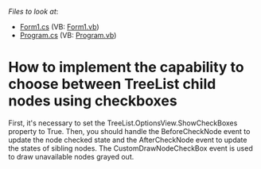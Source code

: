 <!-- default file list -->
*Files to look at*:

* [Form1.cs](./CS/WindowsApplication159/Form1.cs) (VB: [Form1.vb](./VB/WindowsApplication159/Form1.vb))
* [Program.cs](./CS/WindowsApplication159/Program.cs) (VB: [Program.vb](./VB/WindowsApplication159/Program.vb))
<!-- default file list end -->
# How to implement the capability to choose between TreeList child nodes using checkboxes


<p>First, it's necessary to set the TreeList.OptionsView.ShowCheckBoxes property to True. Then, you should handle the BeforeCheckNode event to update the node checked state and the AfterCheckNode event to update the states of sibling nodes. The CustomDrawNodeCheckBox event is used to draw unavailable nodes grayed out.</p>

<br/>


